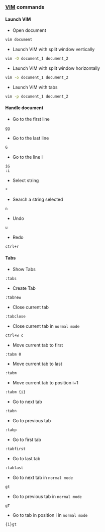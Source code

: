 ### [VIM](https://www.vim.org/) commands

#### Launch VIM
- Open document
````bash
vim document
````
- Launch VIM with split window vertically
````bash
vim -O document_1 document_2
````
- Launch VIM with split window horizontally
````bash
vim -o document_1 document_2
````
- Launch VIM with tabs
````bash
vim -p document_1 document_2
````

#### Handle document
- Go to the first line
````bash
gg
````
- Go to the last line
````bash
G
````
- Go to the line i
````bash
iG
:i
````
- Select string
````bash
*
````
- Search a string selected
````bash
n
````
- Undo
````bash
u
````
- Redo
````bash
ctrl+r
````

#### Tabs
- Show Tabs
````bash
:tabs
````
- Create Tab
````bash
:tabnew
````
- Close current tab
````bash
:tabclose
````
- Close current tab in `normal mode`
````bash
ctrl+w c
````
- Move current tab to first
````bash
:tabm 0
````
- Move current tab to last
````bash
:tabm
````
- Move current tab to position i+1
````bash
:tabm {i}
````
- Go to next tab
````bash
:tabn
````
- Go to previous tab
````bash
:tabp
````
- Go to first tab
````bash
:tabfirst
````
- Go to last tab
````bash
:tablast
````
- Go to next tab in `normal mode`
````bash
gt
````
- Go to previous tab in `normal mode`
````bash
gT
````
- Go to tab in position i in `normal mode`
````bash
{i}gt
````
